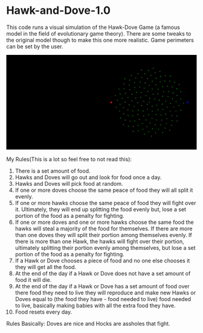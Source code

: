 # Hawk-and-Dove-1.0
This code runs a visual simulation of the Hawk-Dove Game (a famous model in the field of evolutionary game theory). There are some tweaks to the original model though to make this one more realistic.  Game perimeters can be set by the user.

<img src="Image/gif.gif" width="650" />

My Rules(This is a lot so feel free to not read this): 
1. There is a set amount of food.
2. Hawks and Doves will go out and look for food once a day.
3. Hawks and Doves will pick food at random.
4. If one or more doves choose the same peace of food they will all split it evenly.
5. If one or more hawks choose the same peace of food they will fight over it. Ultimately, they will end up splitting the food evenly but, lose a set portion of the food as a penalty for fighting.
6. If one or more doves and one or more hawks choose the same food the hawks will steal a majority of the food for themselves. If there are more than one doves they will split their portion among themselves evenly. If there is more than one Hawk, the hawks will fight over their portion, ultimately splitting their portion evenly among themselves, but lose a set portion of the food as a penalty for fighting.
7. If a Hawk or Dove chooses a piece of food and no one else chooses it they will get all the food.
8. At the end of the day if a Hawk or Dove does not have a set amount of food it will die.
9. At the end of the day if a Hawk or Dove has a set amount of food over there food they need to live they will reproduce and make new Hawks or Doves equal to (the food they have - food needed to live) food needed to live, basically making babies with all the extra food they have.
10. Food resets every day.

Rules Basically: Doves are nice and Hocks are assholes that fight.
